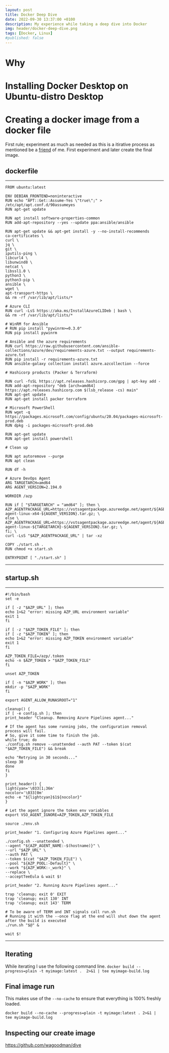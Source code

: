 ```yaml
---
layout: post
title: Docker Deep Dive
date: 2022-09-30 13:37:00 +0100
description: My experience while taking a deep dive into Docker
img: header/docker-deep-dive.png
tags: [Docker, Linux]
#published: false
---
```


# Why

# Installing Docker Desktop on Ubuntu-distro Desktop


# Creating a docker image from a docker file

First rule; experiment as much as needed as this is a itirative process as mentioned be a [friend](https://github.com/wezzynl) of me. First experiment and later create the final image.

## dockerfile
---
    FROM ubuntu:latest

    ENV DEBIAN_FRONTEND=noninteractive
    RUN echo "APT::Get::Assume-Yes \"true\";" > /etc/apt/apt.conf.d/90assumeyes
    RUN apt-get update

    RUN apt install software-properties-common
    RUN add-apt-repository --yes --update ppa:ansible/ansible

    RUN apt-get update && apt-get install -y --no-install-recommends 
    ca-certificates \
    curl \
    jq \
    git \
    iputils-ping \
    libcurl4 \
    libunwind8 \
    netcat \
    libssl1.0 \
    python3 \
    python3-pip \
    ansible \
    wget \
    apt-transport-https \
    && rm -rf /var/lib/apt/lists/*

    # Azure CLI
    RUN curl -LsS https://aka.ms/InstallAzureCLIDeb | bash \
    && rm -rf /var/lib/apt/lists/*

    # WinRM for Ansible
    # RUN pip install "pywinrm>=0.3.0"
    RUN pip install pywinrm

    # Ansible and the azure requirements
    RUN curl https://raw.githubusercontent.com/ansible-collections/azure/dev/requirements-azure.txt --output requirements-azure.txt
    RUN pip install -r requirements-azure.txt
    RUN ansible-galaxy collection install azure.azcollection --force

    # Hashicorp products (Packer & Terraform)

    RUN curl -fsSL https://apt.releases.hashicorp.com/gpg | apt-key add -
    RUN add-apt-repository "deb [arch=amd64] https://apt.releases.hashicorp.com $(lsb_release -cs) main"
    RUN apt-get update
    RUN apt-get install packer terraform

    # Microsoft PowerShell
    RUN wget -q https://packages.microsoft.com/config/ubuntu/20.04/packages-microsoft-prod.deb
    RUN dpkg -i packages-microsoft-prod.deb

    RUN apt-get update
    RUN apt-get install powershell

    # Clean up

    RUN apt autoremove --purge
    RUN apt clean

    RUN df -h

    # Azure DevOps Agent
    ARG TARGETARCH=amd64
    ARG AGENT_VERSION=2.194.0

    WORKDIR /azp

    RUN if [ "$TARGETARCH" = "amd64" ]; then \
    AZP_AGENTPACKAGE_URL=https://vstsagentpackage.azureedge.net/agent/${AGENT_VERSION}/vsts-agent-linux-x64-${AGENT_VERSION}.tar.gz; \
    else \
    AZP_AGENTPACKAGE_URL=https://vstsagentpackage.azureedge.net/agent/${AGENT_VERSION}/vsts-agent-linux-${TARGETARCH}-${AGENT_VERSION}.tar.gz; \
    fi; \
    curl -LsS "$AZP_AGENTPACKAGE_URL" | tar -xz

    COPY ./start.sh .
    RUN chmod +x start.sh

    ENTRYPOINT [ "./start.sh" ]
---

## startup.sh

--- 
    #!/bin/bash
    set -e

    if [ -z "$AZP_URL" ]; then
    echo 1>&2 "error: missing AZP_URL environment variable"
    exit 1
    fi

    if [ -z "$AZP_TOKEN_FILE" ]; then
    if [ -z "$AZP_TOKEN" ]; then
    echo 1>&2 "error: missing AZP_TOKEN environment variable"
    exit 1
    fi

    AZP_TOKEN_FILE=/azp/.token
    echo -n $AZP_TOKEN > "$AZP_TOKEN_FILE"
    fi

    unset AZP_TOKEN

    if [ -n "$AZP_WORK" ]; then
    mkdir -p "$AZP_WORK"
    fi

    export AGENT_ALLOW_RUNASROOT="1"

    cleanup() {
    if [ -e config.sh ]; then
    print_header "Cleanup. Removing Azure Pipelines agent..."

    # If the agent has some running jobs, the configuration removal process will fail.
    # So, give it some time to finish the job.
    while true; do
    ./config.sh remove --unattended --auth PAT --token $(cat "$AZP_TOKEN_FILE") && break

    echo "Retrying in 30 seconds..."
    sleep 30
    done
    fi
    }

    print_header() {
    lightcyan='\033[1;36m'
    nocolor='\033[0m'
    echo -e "${lightcyan}$1${nocolor}"
    }

    # Let the agent ignore the token env variables
    export VSO_AGENT_IGNORE=AZP_TOKEN,AZP_TOKEN_FILE

    source ./env.sh

    print_header "1. Configuring Azure Pipelines agent..."

    ./config.sh --unattended \
    --agent "${AZP_AGENT_NAME:-$(hostname)}" \
    --url "$AZP_URL" \
    --auth PAT \
    --token $(cat "$AZP_TOKEN_FILE") \
    --pool "${AZP_POOL:-Default}" \
    --work "${AZP_WORK:-_work}" \
    --replace \
    --acceptTeeEula & wait $!

    print_header "2. Running Azure Pipelines agent..."

    trap 'cleanup; exit 0' EXIT
    trap 'cleanup; exit 130' INT
    trap 'cleanup; exit 143' TERM

    # To be aware of TERM and INT signals call run.sh
    # Running it with the --once flag at the end will shut down the agent after the build is executed
    ./run.sh "$@" &

    wait $!
---

## Iterating
While iterating I use the following command line. 
`docker build --progress=plain -t myimage:latest .  2>&1 | tee myimage-build.log`

## Final image run
This makes use of the `--no-cache` to ensure that everything is 100% freshly loaded.

`docker build --no-cache --progress=plain -t myimage:latest . 2>&1 | tee myimage-build.log`

## Inspecting our create image

https://github.com/wagoodman/dive